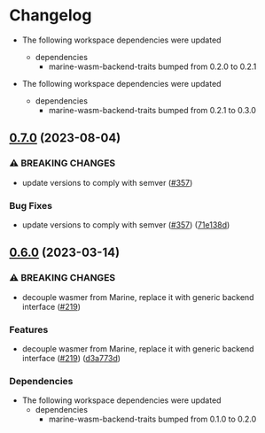 # Changelog

* The following workspace dependencies were updated
  * dependencies
    * marine-wasm-backend-traits bumped from 0.2.0 to 0.2.1

* The following workspace dependencies were updated
  * dependencies
    * marine-wasm-backend-traits bumped from 0.2.1 to 0.3.0

## [0.7.0](https://github.com/fluencelabs/marine/compare/marine-module-info-parser-v0.6.2...marine-module-info-parser-v0.7.0) (2023-08-04)


### ⚠ BREAKING CHANGES

* update versions to comply with semver ([#357](https://github.com/fluencelabs/marine/issues/357))

### Bug Fixes

* update versions to comply with semver ([#357](https://github.com/fluencelabs/marine/issues/357)) ([71e138d](https://github.com/fluencelabs/marine/commit/71e138dce31c2896bcd7b0657c3122c4b7f6402b))

## [0.6.0](https://github.com/fluencelabs/marine/compare/marine-module-info-parser-v0.5.1...marine-module-info-parser-v0.6.0) (2023-03-14)


### ⚠ BREAKING CHANGES

* decouple wasmer from Marine, replace it with generic backend interface ([#219](https://github.com/fluencelabs/marine/issues/219))

### Features

* decouple wasmer from Marine, replace it with generic backend interface ([#219](https://github.com/fluencelabs/marine/issues/219)) ([d3a773d](https://github.com/fluencelabs/marine/commit/d3a773df4f7ec80ab8146f68922802a4b9a450d0))


### Dependencies

* The following workspace dependencies were updated
  * dependencies
    * marine-wasm-backend-traits bumped from 0.1.0 to 0.2.0
